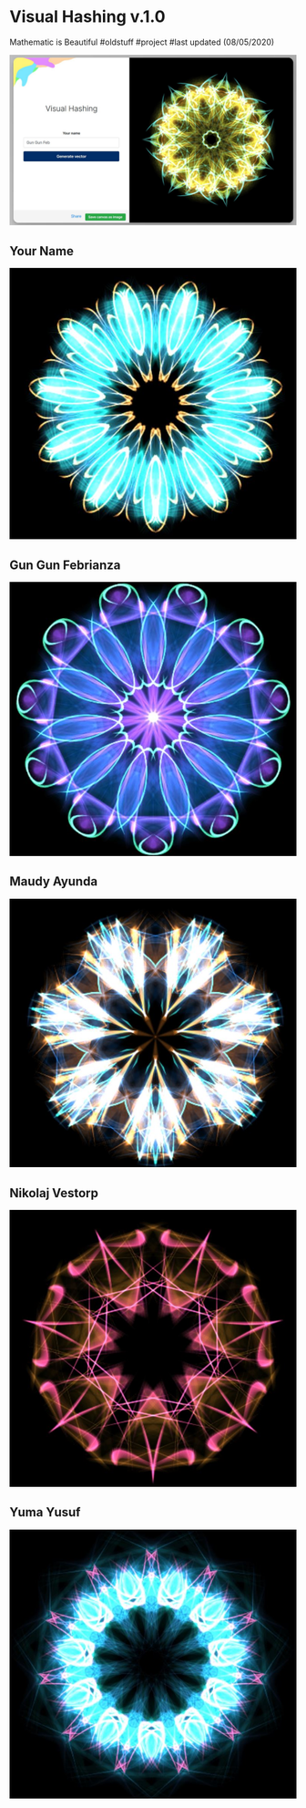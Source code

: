 # Visual Hashing v.1.0
Mathematic is Beautiful #oldstuff #project #last updated (08/05/2020)

<img src="Cover.jpg">

## Your Name
<img src="assets/Your Name.JPG" width="650">

## Gun Gun Febrianza
<img src="assets/me.JPG" width="650">

## Maudy Ayunda
<img src="assets/Maudy Ayunda.JPG" width="650">

## Nikolaj Vestorp
<img src="assets/Nikolaj Vestorp.JPG" width="650">

## Yuma Yusuf
<img src="assets/Yuma.JPG" width="650">
